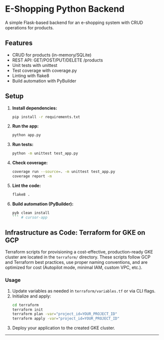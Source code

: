 # E-Shopping Python Backend

A simple Flask-based backend for an e-shopping system with CRUD operations for products.

## Features
- CRUD for products (in-memory/SQLite)
- REST API: GET/POST/PUT/DELETE /products
- Unit tests with unittest
- Test coverage with coverage.py
- Linting with flake8
- Build automation with PyBuilder

## Setup

1. **Install dependencies:**
   ```bash
   pip install -r requirements.txt
   ```

2. **Run the app:**
   ```bash
   python app.py
   ```

3. **Run tests:**
   ```bash
   python -m unittest test_app.py
   ```

4. **Check coverage:**
   ```bash
   coverage run --source=. -m unittest test_app.py
   coverage report -m
   ```

5. **Lint the code:**
   ```bash
   flake8 .
   ```

6. **Build automation (PyBuilder):**
   ```bash
   pyb clean install
   ``` # cursor-app

## Infrastructure as Code: Terraform for GKE on GCP

Terraform scripts for provisioning a cost-effective, production-ready GKE cluster are located in the `terraform/` directory. These scripts follow GCP and Terraform best practices, use proper naming conventions, and are optimized for cost (Autopilot mode, minimal IAM, custom VPC, etc.).

### Usage
1. Update variables as needed in `terraform/variables.tf` or via CLI flags.
2. Initialize and apply:
   ```sh
   cd terraform
   terraform init
   terraform plan -var="project_id=YOUR_PROJECT_ID"
   terraform apply -var="project_id=YOUR_PROJECT_ID"
   ```
3. Deploy your application to the created GKE cluster.

---
